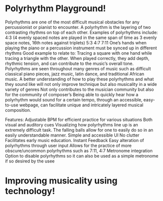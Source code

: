 # Polyrhythm Playground!
Polyrhythms are one of the most difficult musical obstacles for any percussionist or pianist to encounter.
A polyrhythm is the layering of two contrasting rhythms on top of each other.
Examples of polyrhythms include: 
4:3 (4 evenly spaced notes are played in the same span of time as 3 evenly space notes, 16th notes against triplets)
5:3 
4:7
7:11
One’s hands when playing the piano or a percussion instrument must be synced up in different rhythms
Good example to relate to: Tracing a square with one hand while tracing a triangle with the other. 
When played correctly, they add depth, rhythmic tension, and can contribute to the music’s overall tone. 
Polyrhythms are seen throughout many genres of music such as difficult classical piano pieces, jazz music, latin dance, and traditional African music.
A better understanding of how to play these polyrhythms and what they sound like will not only improve technique but also musicality in a wide variety of genres
Not only contributes to the musician community but also for the community of composer’s
Being able to quickly hear how a polyrhythm would sound for a certain tempo, through an accessible, easy-to-use webpage, can facilitate unique and intricately layered musical composition.

Features:
Adjustable BPM for efficient practice for various situations
Both visual and auditory cues
Visualizing how polyrhythms line up is an extremely difficult task. The falling balls allow for one to easily do so in an easily understandable manner. 
Simple and accessible UI
No clutter
Facilitates early music education.
Instant Feedback 
Easy alteration of polyrhythms through user input
Allows for the practice of more obscure/uncommon polyrhythms such as 7:11, 4:7 
Metronome integration
Option to disable polyrhythms so it can also be used as a simple metronome if so desired by the usee

# Improving musicality using technology!
